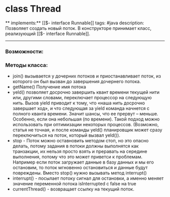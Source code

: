 # class Thread
** implements:** [[$- interface Runnable]]
tags: #java
description: Позволяет создать новый поток. В конструкторе принимает класс, реализующий [[$- interface Runnable]].

---
### Возможности:

### Методы класса:
- join() вызывается у дочерних потоков и приостанавливает поток, из которого он был вызван до завершения дочернего потока.
- getName() Получение имя потока
- yeld() позволяет досрочно завершить квант времени текущей нити или, другими словами, переключает процессор на следующую нить. Вызов yield приводит к тому, что «наша нить досрочно завершает ход», и что следующая за yield команда начнется с полного кванта времени. Значит шансы, что ее прервут – меньше. Особенно, если она небольшая (по времени). Такой подход можно использовать при оптимизации некоторых процессов. (Возможно, статья не точная, и после команды yeld() планировщик может сразу переключиться на поток, который вызвал yeld()).
- stop - Поток можно оставновить методом стоп, но это опасно делать, потому задания в потоки должны выполнятся как транзакции, их нельзя просто взять и преравать на середине выполнения, потому что это может приветси к проблемам. Например если поток загружает данные в базу данных и мы его остановим, то поток мгновенно остановиться и данные будут повреждены. Вместо stop() нужно вызывать метод interrupt()
- interrupt() - посылает потоку сигнал для остановки, а именно меняет значение переменной потока isInterrupted с false на true
- currentThread() - возвращает ссылку на текущий поток.
